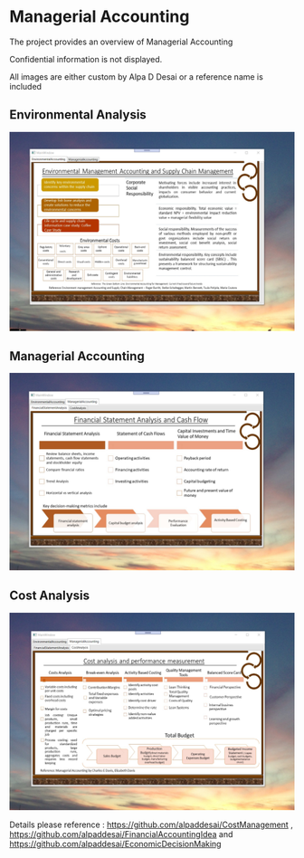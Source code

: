 # Managerial Accounting

The project provides an overview of Managerial Accounting

Confidential information is not displayed.

All images are either custom by Alpa D Desai or a reference name is included


## Environmental Analysis
![image](EnvironmentalAccounting.png)


## Managerial Accounting
![image](ManagerialAccounting.png)


## Cost Analysis
![image](CostAnalysis.png)


Details please reference : https://github.com/alpaddesai/CostManagement , https://github.com/alpaddesai/FinancialAccountingIdea and https://github.com/alpaddesai/EconomicDecisionMaking
